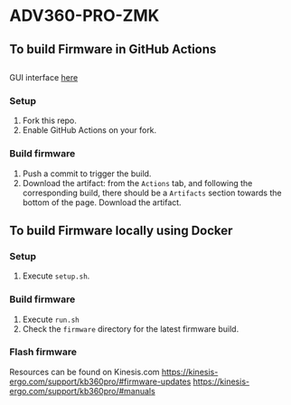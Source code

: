 # ADV360-PRO-ZMK

## To build Firmware in GitHub Actions

##
GUI interface [here](https://kinesiscorporation.github.io/Adv360-Pro-GUI/)

### Setup

1. Fork this repo.
2. Enable GitHub Actions on your fork.

### Build firmware

1. Push a commit to trigger the build.
2. Download the artifact: from the `Actions` tab, and following the corresponding build, there should be a `Artifacts` section towards the bottom of the page. Download the artifact.

## To build Firmware locally using Docker

### Setup

1. Execute `setup.sh`.

### Build firmware

1. Execute `run.sh`
2. Check the `firmware` directory for the latest firmware build.

### Flash firmware

Resources can be found on Kinesis.com
https://kinesis-ergo.com/support/kb360pro/#firmware-updates
https://kinesis-ergo.com/support/kb360pro/#manuals
